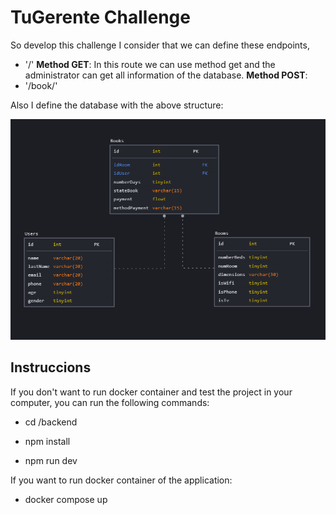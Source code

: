 # TuGerente Challenge
So develop this challenge I consider that we can define these endpoints,
- '/'
	**Method GET**: In this route we can use method get and the administrator can get all information of the database. 
	**Method POST**:
- '/book/'

Also I define the database with the above structure:

![Datbase](./otherfiles/Datbase.PNG)



## Instruccions
If you don't want to run docker container and test the project in your computer, you can run the following commands:

- cd /backend

- npm install

- npm run dev

If you want to run docker container of the application:

- docker compose up

